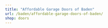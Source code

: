 ```yaml
---
title: "Affordable Garage Doors of Baden"
url: /baden/affordable-garage-doors-of-baden/
shop: doors
---
```

